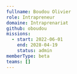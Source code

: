 ```yaml
---
fullname: Boudou Olivier
role: Intrapreneur
domaine: Intraprenariat
github: oboudou
missions:
  - start: 2022-06-01
    end: 2028-04-19
    status: admin
memberType: beta
teams: []
---
```

